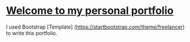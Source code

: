 # [Welcome to my personal portfolio](https://temuulenab.com)

I used Bootstrap [Template] (https://startbootstrap.com/theme/freelancer) to write this portfolio. 
